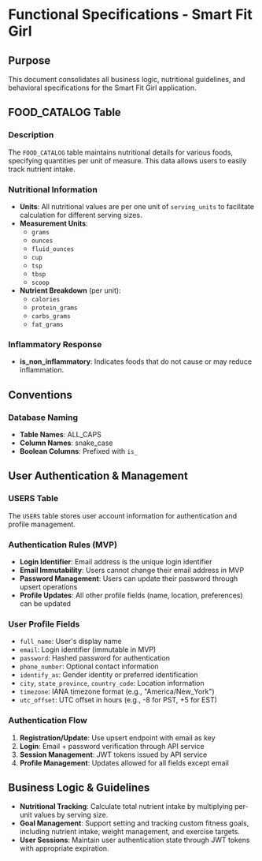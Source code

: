 # Functional Specifications - Smart Fit Girl

## Purpose
This document consolidates all business logic, nutritional guidelines, and behavioral specifications for the Smart Fit Girl application.

## FOOD_CATALOG Table

### Description
The `FOOD_CATALOG` table maintains nutritional details for various foods, specifying quantities per unit of measure. This data allows users to easily track nutrient intake.

### Nutritional Information
- **Units**: All nutritional values are per one unit of `serving_units` to facilitate calculation for different serving sizes.
- **Measurement Units**:
  - `grams`
  - `ounces`
  - `fluid_ounces`
  - `cup`
  - `tsp`
  - `tbsp`
  - `scoop`
- **Nutrient Breakdown** (per unit):
  - `calories`
  - `protein_grams`
  - `carbs_grams`
  - `fat_grams`

### Inflammatory Response
- **is_non_inflammatory**: Indicates foods that do not cause or may reduce inflammation.

## Conventions

### Database Naming
- **Table Names**: ALL_CAPS
- **Column Names**: snake_case
- **Boolean Columns**: Prefixed with `is_`

## User Authentication & Management

### USERS Table
The `USERS` table stores user account information for authentication and profile management.

### Authentication Rules (MVP)
- **Login Identifier**: Email address is the unique login identifier
- **Email Immutability**: Users cannot change their email address in MVP
- **Password Management**: Users can update their password through upsert operations
- **Profile Updates**: All other profile fields (name, location, preferences) can be updated

### User Profile Fields
- `full_name`: User's display name
- `email`: Login identifier (immutable in MVP) 
- `password`: Hashed password for authentication
- `phone_number`: Optional contact information
- `identify_as`: Gender identity or preferred identification
- `city`, `state_province`, `country_code`: Location information
- `timezone`: IANA timezone format (e.g., "America/New_York")
- `utc_offset`: UTC offset in hours (e.g., -8 for PST, +5 for EST)

### Authentication Flow
1. **Registration/Update**: Use upsert endpoint with email as key
2. **Login**: Email + password verification through API service
3. **Session Management**: JWT tokens issued by API service
4. **Profile Management**: Updates allowed for all fields except email

## Business Logic & Guidelines
- **Nutritional Tracking**: Calculate total nutrient intake by multiplying per-unit values by serving size.
- **Goal Management**: Support setting and tracking custom fitness goals, including nutrient intake, weight management, and exercise targets.
- **User Sessions**: Maintain user authentication state through JWT tokens with appropriate expiration.
